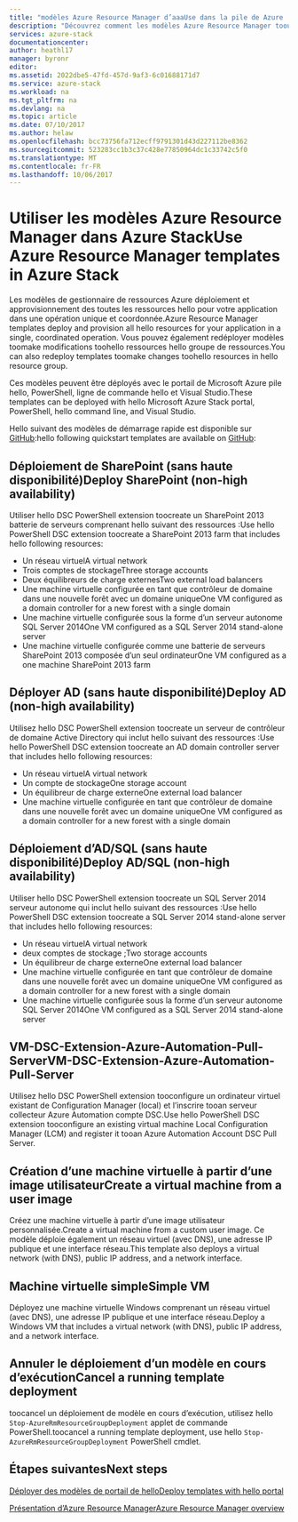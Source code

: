 ```yaml
---
title: "modèles Azure Resource Manager d’aaaUse dans la pile de Azure | Documents Microsoft"
description: "Découvrez comment les modèles Azure Resource Manager toouse dans les ressources Azure pile tooprovision."
services: azure-stack
documentationcenter: 
author: heathl17
manager: byronr
editor: 
ms.assetid: 2022dbe5-47fd-457d-9af3-6c01688171d7
ms.service: azure-stack
ms.workload: na
ms.tgt_pltfrm: na
ms.devlang: na
ms.topic: article
ms.date: 07/10/2017
ms.author: helaw
ms.openlocfilehash: bcc73756fa712ecff9791301d43d227112be8362
ms.sourcegitcommit: 523283cc1b3c37c428e77850964dc1c33742c5f0
ms.translationtype: MT
ms.contentlocale: fr-FR
ms.lasthandoff: 10/06/2017
---
```

# <a name="use-azure-resource-manager-templates-in-azure-stack"></a><span data-ttu-id="b5e4b-103">Utiliser les modèles Azure Resource Manager dans Azure Stack</span><span class="sxs-lookup"><span data-stu-id="b5e4b-103">Use Azure Resource Manager templates in Azure Stack</span></span>
<span data-ttu-id="b5e4b-104">Les modèles de gestionnaire de ressources Azure déploiement et approvisionnement des toutes les ressources hello pour votre application dans une opération unique et coordonnée.</span><span class="sxs-lookup"><span data-stu-id="b5e4b-104">Azure Resource Manager templates deploy and provision all hello resources for your application in a single, coordinated operation.</span></span> <span data-ttu-id="b5e4b-105">Vous pouvez également redéployer modèles toomake modifications toohello ressources hello groupe de ressources.</span><span class="sxs-lookup"><span data-stu-id="b5e4b-105">You can also redeploy templates toomake changes toohello resources in hello resource group.</span></span>

<span data-ttu-id="b5e4b-106">Ces modèles peuvent être déployés avec le portail de Microsoft Azure pile hello, PowerShell, ligne de commande hello et Visual Studio.</span><span class="sxs-lookup"><span data-stu-id="b5e4b-106">These templates can be deployed with hello Microsoft Azure Stack portal, PowerShell, hello command line, and Visual Studio.</span></span>

<span data-ttu-id="b5e4b-107">Hello suivant des modèles de démarrage rapide est disponible sur [GitHub](http://aka.ms/azurestackgithub):</span><span class="sxs-lookup"><span data-stu-id="b5e4b-107">hello following quickstart templates are available on [GitHub](http://aka.ms/azurestackgithub):</span></span>

## <a name="deploy-sharepoint-non-high-availability"></a><span data-ttu-id="b5e4b-108">Déploiement de SharePoint (sans haute disponibilité)</span><span class="sxs-lookup"><span data-stu-id="b5e4b-108">Deploy SharePoint (non-high availability)</span></span>
<span data-ttu-id="b5e4b-109">Utiliser hello DSC PowerShell extension toocreate un SharePoint 2013 batterie de serveurs comprenant hello suivant des ressources :</span><span class="sxs-lookup"><span data-stu-id="b5e4b-109">Use hello PowerShell DSC extension toocreate a SharePoint 2013 farm that includes hello following resources:</span></span>

* <span data-ttu-id="b5e4b-110">Un réseau virtuel</span><span class="sxs-lookup"><span data-stu-id="b5e4b-110">A virtual network</span></span>
* <span data-ttu-id="b5e4b-111">Trois comptes de stockage</span><span class="sxs-lookup"><span data-stu-id="b5e4b-111">Three storage accounts</span></span>
* <span data-ttu-id="b5e4b-112">Deux équilibreurs de charge externes</span><span class="sxs-lookup"><span data-stu-id="b5e4b-112">Two external load balancers</span></span>
* <span data-ttu-id="b5e4b-113">Une machine virtuelle configurée en tant que contrôleur de domaine dans une nouvelle forêt avec un domaine unique</span><span class="sxs-lookup"><span data-stu-id="b5e4b-113">One VM configured as a domain controller for a new forest with a single domain</span></span>
* <span data-ttu-id="b5e4b-114">Une machine virtuelle configurée sous la forme d’un serveur autonome SQL Server 2014</span><span class="sxs-lookup"><span data-stu-id="b5e4b-114">One VM configured as a SQL Server 2014 stand-alone server</span></span>
* <span data-ttu-id="b5e4b-115">Une machine virtuelle configurée comme une batterie de serveurs SharePoint 2013 composée d’un seul ordinateur</span><span class="sxs-lookup"><span data-stu-id="b5e4b-115">One VM configured as a one machine SharePoint 2013 farm</span></span>

## <a name="deploy-ad-non-high-availability"></a><span data-ttu-id="b5e4b-116">Déployer AD (sans haute disponibilité)</span><span class="sxs-lookup"><span data-stu-id="b5e4b-116">Deploy AD (non-high availability)</span></span>
<span data-ttu-id="b5e4b-117">Utilisez hello DSC PowerShell extension toocreate un serveur de contrôleur de domaine Active Directory qui inclut hello suivant des ressources :</span><span class="sxs-lookup"><span data-stu-id="b5e4b-117">Use hello PowerShell DSC extension toocreate an AD domain controller server that includes hello following resources:</span></span>

* <span data-ttu-id="b5e4b-118">Un réseau virtuel</span><span class="sxs-lookup"><span data-stu-id="b5e4b-118">A virtual network</span></span>
* <span data-ttu-id="b5e4b-119">Un compte de stockage</span><span class="sxs-lookup"><span data-stu-id="b5e4b-119">One storage account</span></span>
* <span data-ttu-id="b5e4b-120">Un équilibreur de charge externe</span><span class="sxs-lookup"><span data-stu-id="b5e4b-120">One external load balancer</span></span>
* <span data-ttu-id="b5e4b-121">Une machine virtuelle configurée en tant que contrôleur de domaine dans une nouvelle forêt avec un domaine unique</span><span class="sxs-lookup"><span data-stu-id="b5e4b-121">One VM configured as a domain controller for a new forest with a single domain</span></span>

## <a name="deploy-adsql-non-high-availability"></a><span data-ttu-id="b5e4b-122">Déploiement d’AD/SQL (sans haute disponibilité)</span><span class="sxs-lookup"><span data-stu-id="b5e4b-122">Deploy AD/SQL (non-high availability)</span></span>
<span data-ttu-id="b5e4b-123">Utiliser hello DSC PowerShell extension toocreate un SQL Server 2014 serveur autonome qui inclut hello suivant des ressources :</span><span class="sxs-lookup"><span data-stu-id="b5e4b-123">Use hello PowerShell DSC extension toocreate a SQL Server 2014 stand-alone server that includes hello following resources:</span></span>

* <span data-ttu-id="b5e4b-124">Un réseau virtuel</span><span class="sxs-lookup"><span data-stu-id="b5e4b-124">A virtual network</span></span>
* <span data-ttu-id="b5e4b-125">deux comptes de stockage ;</span><span class="sxs-lookup"><span data-stu-id="b5e4b-125">Two storage accounts</span></span>
* <span data-ttu-id="b5e4b-126">Un équilibreur de charge externe</span><span class="sxs-lookup"><span data-stu-id="b5e4b-126">One external load balancer</span></span>
* <span data-ttu-id="b5e4b-127">Une machine virtuelle configurée en tant que contrôleur de domaine dans une nouvelle forêt avec un domaine unique</span><span class="sxs-lookup"><span data-stu-id="b5e4b-127">One VM configured as a domain controller for a new forest with a single domain</span></span>
* <span data-ttu-id="b5e4b-128">Une machine virtuelle configurée sous la forme d’un serveur autonome SQL Server 2014</span><span class="sxs-lookup"><span data-stu-id="b5e4b-128">One VM configured as a SQL Server 2014 stand-alone server</span></span>

## <a name="vm-dsc-extension-azure-automation-pull-server"></a><span data-ttu-id="b5e4b-129">VM-DSC-Extension-Azure-Automation-Pull-Server</span><span class="sxs-lookup"><span data-stu-id="b5e4b-129">VM-DSC-Extension-Azure-Automation-Pull-Server</span></span>
<span data-ttu-id="b5e4b-130">Utilisez hello DSC PowerShell extension tooconfigure un ordinateur virtuel existant de Configuration Manager (local) et l’inscrire tooan serveur collecteur Azure Automation compte DSC.</span><span class="sxs-lookup"><span data-stu-id="b5e4b-130">Use hello PowerShell DSC extension tooconfigure an existing virtual machine Local Configuration Manager (LCM) and register it tooan Azure Automation Account DSC Pull Server.</span></span>

## <a name="create-a-virtual-machine-from-a-user-image"></a><span data-ttu-id="b5e4b-131">Création d’une machine virtuelle à partir d’une image utilisateur</span><span class="sxs-lookup"><span data-stu-id="b5e4b-131">Create a virtual machine from a user image</span></span>
<span data-ttu-id="b5e4b-132">Créez une machine virtuelle à partir d’une image utilisateur personnalisée.</span><span class="sxs-lookup"><span data-stu-id="b5e4b-132">Create a virtual machine from a custom user image.</span></span> <span data-ttu-id="b5e4b-133">Ce modèle déploie également un réseau virtuel (avec DNS), une adresse IP publique et une interface réseau.</span><span class="sxs-lookup"><span data-stu-id="b5e4b-133">This template also deploys a virtual network (with DNS), public IP address, and a network interface.</span></span>

## <a name="simple-vm"></a><span data-ttu-id="b5e4b-134">Machine virtuelle simple</span><span class="sxs-lookup"><span data-stu-id="b5e4b-134">Simple VM</span></span>
<span data-ttu-id="b5e4b-135">Déployez une machine virtuelle Windows comprenant un réseau virtuel (avec DNS), une adresse IP publique et une interface réseau.</span><span class="sxs-lookup"><span data-stu-id="b5e4b-135">Deploy a Windows VM that includes a virtual network (with DNS), public IP address, and a network interface.</span></span>

## <a name="cancel-a-running-template-deployment"></a><span data-ttu-id="b5e4b-136">Annuler le déploiement d’un modèle en cours d’exécution</span><span class="sxs-lookup"><span data-stu-id="b5e4b-136">Cancel a running template deployment</span></span>
<span data-ttu-id="b5e4b-137">toocancel un déploiement de modèle en cours d’exécution, utilisez hello `Stop-AzureRmResourceGroupDeployment` applet de commande PowerShell.</span><span class="sxs-lookup"><span data-stu-id="b5e4b-137">toocancel a running template deployment, use hello `Stop-AzureRmResourceGroupDeployment` PowerShell cmdlet.</span></span>

## <a name="next-steps"></a><span data-ttu-id="b5e4b-138">Étapes suivantes</span><span class="sxs-lookup"><span data-stu-id="b5e4b-138">Next steps</span></span>
[<span data-ttu-id="b5e4b-139">Déployer des modèles de portail de hello</span><span class="sxs-lookup"><span data-stu-id="b5e4b-139">Deploy templates with hello portal</span></span>](azure-stack-deploy-template-portal.md)

[<span data-ttu-id="b5e4b-140">Présentation d’Azure Resource Manager</span><span class="sxs-lookup"><span data-stu-id="b5e4b-140">Azure Resource Manager overview</span></span>](../azure-resource-manager/resource-group-overview.md)


